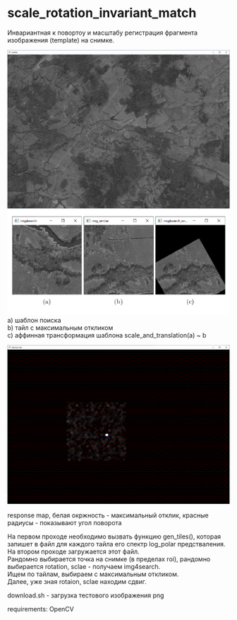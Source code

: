 # scale_rotation_invariant_match

Инвариантная к повортоу и масштабу регистрация фрагмента изображения (template) на снимке.

![alt text](https://github.com/VolshevskyAlex/scale_rotation_invariant_match/blob/main/doc/6.png)  
![alt text](https://github.com/VolshevskyAlex/scale_rotation_invariant_match/blob/main/doc/6a.png)  
a) шаблон поиска  
b) тайл с максимальным откликом  
c) аффинная трансформация шаблона scale_and_translation(a) ~ b

![alt text](https://github.com/VolshevskyAlex/scale_rotation_invariant_match/blob/main/doc/7.png)

response map, белая окржность - максимальный отклик, красные радиусы - показывают угол поворота  

На первом проходе необходимо вызвать функцию gen_tiles(), которая запишет в файл для каждого тайла его спектр log_polar предстваления.  
На втором проходе загружается этот файл.  
Рандомно выбирается точка на снимке (в пределах roi), рандомно выбирается rotation, sclae - получаем img4search.  
Ищем по тайлам, выбираем с максимальным откликом.  
Далее, уже зная rotaion, sclae находим сдвиг.  

download.sh - загрузка тестового изображения png

requirements:
OpenCV
